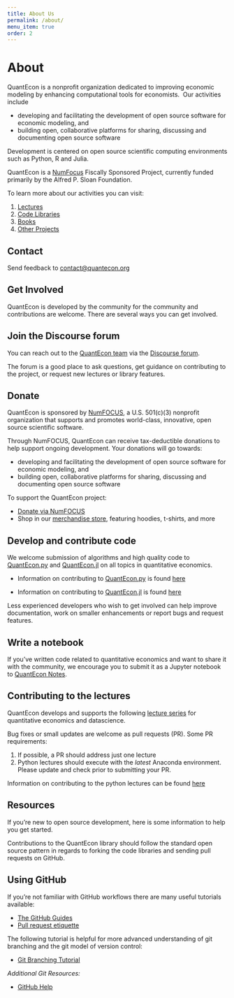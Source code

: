 ```yaml
---
title: About Us
permalink: /about/
menu_item: true
order: 2
---
```

# About

QuantEcon is a nonprofit organization dedicated to improving economic modeling by enhancing computational tools for economists.  Our activities include

*   developing and facilitating the development of open source software for economic modeling, and
*   building open, collaborative platforms for sharing, discussing and documenting open source software

Development is centered on open source scientific computing environments such as Python, R and Julia. 

QuantEcon is a [NumFocus](http://www.numfocus.org/) Fiscally Sponsored Project, currently funded primarily by the Alfred P. Sloan Foundation.

To learn more about our activities you can visit:
1. [Lectures](/lectures)
2. [Code Libraries](/code)
3. [Books](/books)
4. [Other Projects](/projects)

## Contact

Send feedback to [contact@quantecon.org](mailto:contact@quantecon.org)


## Get Involved

QuantEcon is developed by the community for the community and contributions are welcome. There are several ways you can get involved.

## Join the Discourse forum

You can reach out to the [QuantEcon team](/team) via the [Discourse forum](http://discourse.quantecon.org/). 

The forum is a good place to ask questions, get guidance on contributing to the project, or request new lectures or library features.

## Donate

QuantEcon is sponsored by [NumFOCUS](https://numfocus.org/), a U.S. 501(c)(3) nonprofit organization that supports and promotes world-class, innovative, open source scientific software.

Through NumFOCUS, QuantEcon can receive tax-deductible donations to help support ongoing development. Your donations will go towards:

*   developing and facilitating the development of open source software for economic modeling, and
*   building open, collaborative platforms for sharing, discussing and documenting open source software

To support the QuantEcon project:

*   [Donate via NumFOCUS](https://numfocus.org/donate-to-quantecon)
*   Shop in our [merchandise store](http://quantecon.org/store), featuring hoodies, t-shirts, and more

## Develop and contribute code

We welcome submission of algorithms and high quality code to [QuantEcon.py](/quantecon-py) and [QuantEcon.jl](/quantecon-jl) on all topics in quantitative economics.

*   Information on contributing to [QuantEcon.py](/quantecon-py) is found [here](/python-developers)

*   Information on contributing to [QuantEcon.jl](/quantecon-jl) is found [here](/julia-developers)

Less experienced developers who wish to get involved can help improve documentation, work on smaller enhancements or report bugs and request features.

## Write a notebook

If you’ve written code related to quantitative economics and want to share it with the community, we encourage you to submit it as a Jupyter notebook to [QuantEcon Notes](https://notes.quantecon.org/).

## Contributing to the lectures

QuantEcon develops and supports the following [lecture series](/lectures) for quantitative economics and datascience. 

Bug fixes or small updates are welcome as pull requests (PR). Some PR requirements:

1. If possible, a PR should address just one lecture
2. Python lectures should execute with the *latest* Anaconda environment.
   Please update and check prior to submitting your PR.

Information on contributing to the python lectures can be found [here](/contribute-lectures)

## Resources

If you’re new to open source development, here is some information to help you get started.

Contributions to the QuantEcon library should follow the standard open source pattern in regards to forking the code libraries and sending pull requests on GitHub. 

## Using GitHub

If you’re not familiar with GitHub workflows there are many useful tutorials available:

* [The GitHub Guides](https://guides.github.com/)
* [Pull request etiquette](http://readwrite.com/2014/07/02/github-pull-request-etiquette)

The following tutorial is helpful for more advanced understanding of git branching and the git model of version control:

* [Git Branching Tutorial](https://learngitbranching.js.org/)

*Additional Git Resources:*

* [GitHub Help](https://help.github.com/)
